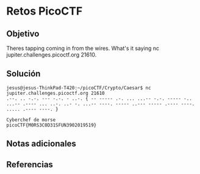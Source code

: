 # Retos PicoCTF


## Objetivo 

Theres tapping coming in from the wires. What's it saying nc jupiter.challenges.picoctf.org 21610.
## Solución 

```
jesus@jesus-ThinkPad-T420:~/picoCTF/Crypto/Caesar$ nc jupiter.challenges.picoctf.org 21610
.--. .. -.-. --- -.-. - ..-. { -- ----- .-. ... ...-- -.-. ----- -.. ...-- .---- ... ..-. ..- -. ...-- ----. ----- ..--- ----- .---- ----. ..... .---- ----. } 

Cyberchef de morse
picoCTF{M0RS3C0D31SFUN3902019519}

```

## Notas adicionales 

## Referencias 
